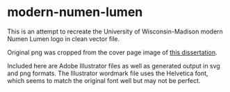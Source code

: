 # modern-numen-lumen
This is an attempt to recreate the University of Wisconsin-Madison modern Numen Lumen logo in clean vector file.

Original png was cropped from the cover page image of [this dissertation](https://minds.wisconsin.edu/handle/1793/47840?fbclid=IwAR22Uu6ygqKpzvILC7y8AlCVoRqDltz4Y4wgx_0hKlknBeszbtKyk30i-rY).

Included here are Adobe Illustrator files as well as generated output in svg and png formats. The Illustrator wordmark file uses the Helvetica font, which seems to match the original font well but may not be perfect.
